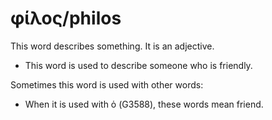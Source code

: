 # φίλος/philos
This word describes something. It is an adjective.
* This word is used to describe someone who is friendly.

Sometimes this word is used with other words:

* When it is used with ὁ (G3588), these words mean friend.
